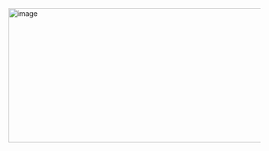 <img width="819" height="269" alt="image" src="https://github.com/user-attachments/assets/0fe704c8-edc2-410f-9b89-85a731216f9d" />
